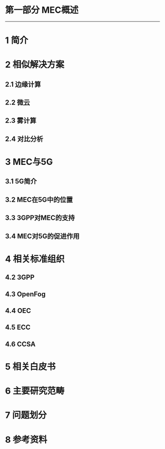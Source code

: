 # 第一部分 MEC概述                
---------            
# 1	简介            
# 2	相似解决方案           
## 2.1	边缘计算            
## 2.2	微云                 
## 2.3	雾计算             
## 2.4	对比分析                 
# 3	MEC与5G                
## 3.1	5G简介              
## 3.2	MEC在5G中的位置	              
## 3.3	3GPP对MEC的支持                   
## 3.4	MEC对5G的促进作用                 
# 4	相关标准组织                   
## 4.2	3GPP                
## 4.3	OpenFog                   
## 4.4	OEC                
## 4.5	ECC                  
## 4.6	CCSA                     
# 5	相关白皮书                    
# 6	主要研究范畴                 
# 7	问题划分               
# 8	参考资料   